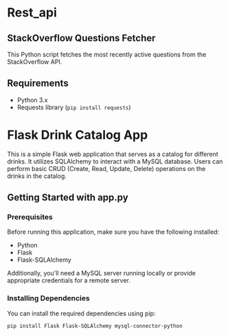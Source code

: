 # Rest_api

## StackOverflow Questions Fetcher

This Python script fetches the most recently active questions from the StackOverflow API.

## Requirements

- Python 3.x
- Requests library (`pip install requests`)

# Flask Drink Catalog App

This is a simple Flask web application that serves as a catalog for different drinks. It utilizes SQLAlchemy to interact with a MySQL database. Users can perform basic CRUD (Create, Read, Update, Delete) operations on the drinks in the catalog.

## Getting Started with app.py

### Prerequisites

Before running this application, make sure you have the following installed:

- Python
- Flask
- Flask-SQLAlchemy

Additionally, you'll need a MySQL server running locally or provide appropriate credentials for a remote server.

### Installing Dependencies

You can install the required dependencies using pip:

```bash
pip install Flask Flask-SQLAlchemy mysql-connector-python


